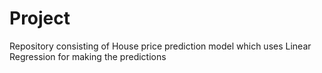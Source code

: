 # Project
Repository consisting of House price prediction model which uses Linear Regression for making the predictions
